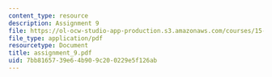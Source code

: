 ```yaml
---
content_type: resource
description: Assignment 9
file: https://ol-ocw-studio-app-production.s3.amazonaws.com/courses/15-822-strategic-marketing-measurement-fall-2002/7bb8165739e64b909c200229e5f126ab_assignment_9.pdf
file_type: application/pdf
resourcetype: Document
title: assignment_9.pdf
uid: 7bb81657-39e6-4b90-9c20-0229e5f126ab
---
```

